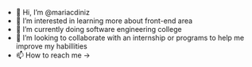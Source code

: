 - 👋 Hi, I’m @mariacdiniz
- 👀 I’m interested in learning more about front-end area 
- 🌱 I’m currently doing software engineering college 
- 💞️ I’m looking to collaborate with an internship or programs to help me improve my habillities 
- 📫 How to reach me -> 

<!---
mariacdiniz/mariacdiniz is a ✨ special ✨ repository because its `README.md` (this file) appears on your GitHub profile.
You can click the Preview link to take a look at your changes.
--->
